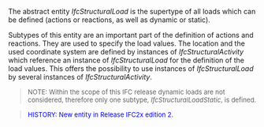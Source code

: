 The abstract entity _IfcStructuralLoad_ is the supertype of all loads which can be defined (actions or reactions, as well as dynamic or static).

Subtypes of this entity are an important part of the definition of actions and reactions. They are used to specify the load values. The location and the used coordinate system are defined by instances of _IfcStructuralActivity_ which reference an instance of _IfcStructuralLoad_ for the definition of the load values. This offers the possibility to use instances of _IfcStructuralLoad_ by several instances of _IfcStructuralActivity_.

> <font size="-1">NOTE: Within the scope of this IFC release dynamic
		  loads are not considered, therefore only one subtype,
		  <i>IfcStructuralLoadStatic</i>, is defined. </font>
>

> <font color="#0000FF" size="-1"> HISTORY: New entity in Release IFC2x
		  edition 2. </font>
>